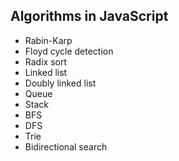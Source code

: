 
## Algorithms in JavaScript

* Rabin-Karp 
* Floyd cycle detection
* Radix sort
* Linked list
* Doubly linked list
* Queue
* Stack
* BFS
* DFS
* Trie
* Bidirectional search

